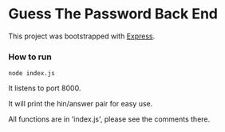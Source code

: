 # Guess The Password Back End

This project was bootstrapped with [Express](https://expressjs.com/en/starter/installing.html).

### How to run
`node index.js`

It listens to port 8000.

It will print the hin/answer pair for easy use.

All functions are in 'index.js', please see the comments there.